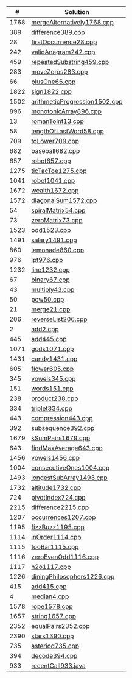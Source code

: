| #    | Solution                                                       |
| ---- | -------------------------------------------------------------- |
| 1768 | [mergeAlternatively1768.cpp](mergeAlternatively1768.cpp)       |
| 389  | [difference389.cpp](difference389.cpp)                         |
| 28   | [firstOccurrence28.cpp](firstOccurrence28.cpp)                 |
| 242  | [validAnagram242.cpp](validAnagram242.cpp)                     |
| 459  | [repeatedSubstring459.cpp](repeatedSubstring459.cpp)           |
| 283  | [moveZeros283.cpp](moveZeros283.cpp)                           |
| 66   | [plusOne66.cpp](plusOne66.cpp)                                 |
| 1822 | [sign1822.cpp](sign1822.cpp)                                   |
| 1502 | [arithmeticProgression1502.cpp](arithmeticProgression1502.cpp) |
| 896  | [monotonicArray896.cpp](monotonicArray896.cpp)                 |
| 13   | [romanToInt13.cpp](romanToInt13.cpp)                           |
| 58   | [lengthOfLastWord58.cpp](lengthOfLastWord58.cpp)               |
| 709  | [toLower709.cpp](toLower709.cpp)                               |
| 682  | [baseball682.cpp](baseball682.cpp)                             |
| 657  | [robot657.cpp](robot657.cpp)                                   |
| 1275 | [ticTacToe1275.cpp](ticTacToe1275.cpp)                         |
| 1041 | [robot1041.cpp](robot1041.cpp)                                 |
| 1672 | [wealth1672.cpp](wealth1672.cpp)                               |
| 1572 | [diagonalSum1572.cpp](diagonalSum1572.cpp)                     |
| 54   | [spiralMatrix54.cpp](spiralMatrix54.cpp)                       |
| 73   | [zeroMatrix73.cpp](zeroMatrix73.cpp)                           |
| 1523 | [odd1523.cpp](odd1523.cpp)                                     |
| 1491 | [salary1491.cpp](salary1491.cpp)                               |
| 860  | [lemonade860.cpp](lemonade860.cpp)                             |
| 976  | [lpt976.cpp](lpt976.cpp)                                       |
| 1232 | [line1232.cpp](line1232.cpp)                                   |
| 67   | [binary67.cpp](binary67.cpp)                                   |
| 43   | [multiply43.cpp](multiply43.cpp)                               |
| 50   | [pow50.cpp](pow50.cpp)                                         |
| 21   | [merge21.cpp](merge21.cpp)                                     |
| 206  | [reverseList206.cpp](reverseList206.cpp)                       |
| 2    | [add2.cpp](add2.cpp)                                           |
| 445  | [add445.cpp](add445.cpp)                                       |
| 1071 | [gcds1071.cpp](gcds1071.cpp)                                   |
| 1431 | [candy1431.cpp](candy1431.cpp)                                 |
| 605  | [flower605.cpp](flower605.cpp)                                 |
| 345  | [vowels345.cpp](vowels345.cpp)                                 |
| 151  | [words151.cpp](words151.cpp)                                   |
| 238  | [product238.cpp](product238.cpp)                               |
| 334  | [triplet334.cpp](triplet334.cpp)                               |
| 443  | [compression443.cpp](compression443.cpp)                       |
| 392  | [subsequence392.cpp](subsequence392.cpp)                       |
| 1679 | [kSumPairs1679.cpp](kSumPairs1679.cpp)                         |
| 643  | [findMaxAverage643.cpp](findMaxAverage643.cpp)                 |
| 1456 | [vowels1456.cpp](vowels1456.cpp)                               |
| 1004 | [consecutiveOnes1004.cpp](consecutiveOnes1004.cpp)             |
| 1493 | [longestSubArray1493.cpp](longestSubArray1493.cpp)             |
| 1732 | [altitude1732.cpp](altitude1732.cpp)                           |
| 724  | [pivotIndex724.cpp](pivotIndex724.cpp)                         |
| 2215 | [difference2215.cpp](difference2215.cpp)                       |
| 1207 | [occurrences1207.cpp](occurrences1207.cpp)                     |
| 1195 | [fizzBuzz1195.cpp](fizzBuzz1195.cpp)                           |
| 1114 | [inOrder1114.cpp](inOrder1114.cpp)                             |
| 1115 | [fooBar1115.cpp](fooBar1115.cpp)                               |
| 1116 | [zeroEvenOdd1116.cpp](zeroEvenOdd1116.cpp)                     |
| 1117 | [h2o1117.cpp](h2o1117.cpp)                                     |
| 1226 | [diningPhilosophers1226.cpp](diningPhilosophers1226.cpp)       |
| 415  | [add415.cpp](add415.cpp)                                       |
| 4    | [median4.cpp](median4.cpp)                                     |
| 1578 | [rope1578.cpp](rope1578.cpp)                                   |
| 1657 | [string1657.cpp](string1657.cpp)                               |
| 2352 | [equalPairs2352.cpp](equalPairs2352.cpp)                       |
| 2390 | [stars1390.cpp](stars1390.cpp)                                 |
| 735  | [asteriod735.cpp](asteriod735.cpp)                             |
| 394  | [decode394.cpp](decode394.cpp)                                 |
| 933  | [recentCall933.java](recentCall933.java)                       |
